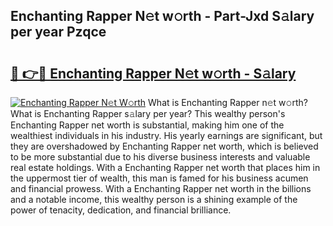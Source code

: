## Enchanting Rapper N𝚎t w𝚘rth - Part-Jxd S𝚊lary per year Pzqce

# <h2><a href="http://gc2wo1.nevu.top/?p=Enchanting+Rapper">🔗 👉🔴 Enchanting Rapper N𝚎t w𝚘rth - S𝚊lary</a></h2>

[![Enchanting Rapper N𝚎t W𝚘rth](https://i.imgur.com/Oavwk0R.jpeg)](http://gc2wo1.nevu.top/?p=Enchanting+Rapper)
What is Enchanting Rapper n𝚎t w𝚘rth? What is Enchanting Rapper s𝚊lary per year?
This wealthy person's Enchanting Rapper net worth is substantial, making him one of the wealthiest individuals in his industry. His yearly earnings are significant, but they are overshadowed by Enchanting Rapper net worth, which is believed to be more substantial due to his diverse business interests and valuable real estate holdings. With a Enchanting Rapper net worth that places him in the uppermost tier of wealth, this man is famed for his business acumen and financial prowess. With a Enchanting Rapper net worth in the billions and a notable income, this wealthy person is a shining example of the power of tenacity, dedication, and financial brilliance.
